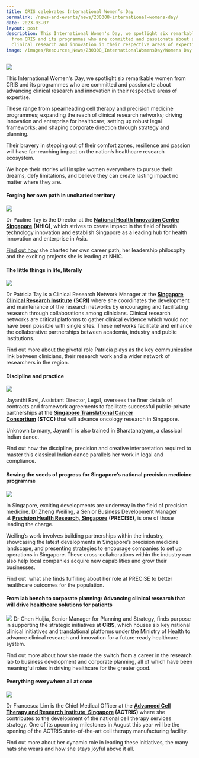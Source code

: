 ```yaml
---
title: CRIS celebrates International Women’s Day
permalink: /news-and-events/news/230308-international-womens-day/
date: 2023-03-07
layout: post
description: This International Women's Day, we spotlight six remarkable women
  from CRIS and its programmes who are committed and passionate about advancing
  clinical research and innovation in their respective areas of expertise.
image: /images/Resources_News/230308_InternationalWomensDay/Womens Day Thumbnail.png
---
```

![](/images/Resources_News/230308_InternationalWomensDay/Womens%20Day%20Banner.jpg)

This International Women's Day, we spotlight six remarkable women from CRIS and its programmes who are committed and passionate about advancing clinical research and innovation in their respective areas of expertise. 

These range from spearheading cell therapy and precision medicine programmes; expanding the reach of clinical research networks; driving innovation and enterprise for healthcare; setting up robust legal frameworks; and shaping corporate direction through strategy and planning.

Their bravery in stepping out of their comfort zones, resilience and passion will have far-reaching impact on the nation’s healthcare research ecosystem. 

We hope their stories will inspire women everywhere to pursue their dreams, defy limitations, and believe they can create lasting impact no matter where they are.

#### **Forging her own path in uncharted territory**

![](/images/Resources_News/230308_InternationalWomensDay/01_Pauline/2_Pauline.png)

Dr Pauline Tay is the Director at the [**National Health Innovation Centre Singapore**](https://nhic.sg/) **(NHIC)**, which strives to create impact in the field of health technology innovation and establish Singapore as a leading hub for health innovation and enterprise in Asia.

[Find out how](/news-and-events/news/230308-Pauline/) she charted her own career path, her leadership philosophy and the exciting projects she is leading at NHIC.

#### **The little things in life, literally**

![](/images/Resources_News/230308_InternationalWomensDay/02_Patricia/1_Patricia%20speaking.jpg)

Dr Patricia Tay is a Clinical Research Network Manager at the [**Singapore Clinical Research Institute**](http://scri.edu.sg/) **(SCRI)** where she coordinates the development and maintenance of the research networks by encouraging and facilitating research through collaborations among clinicians. Clinical research networks are critical platforms to gather clinical evidence which would not have been possible with single sites. These networks facilitate and enhance the collaborative partnerships between academia, industry and public institutions.

Find out more about the pivotal role Patricia plays as the key communication link between clinicians, their research work and a wider network of researchers in the region.

#### **Discipline and practice**

![](/images/Resources_News/230308_InternationalWomensDay/03_Jayanthi/4_Jayanthi.jpg)

Jayanthi Ravi, Assistant Director, Legal, oversees the finer details of contracts and framework agreements to facilitate successful public-private partnerships at the [**Singapore Translational Cancer Consortium**](https://stcc.sg/) **(STCC)** that will advance oncology research in Singapore.

Unknown to many, Jayanthi is also trained in Bharatanatyam, a classical Indian dance.

Find out how the discipline, precision and creative interpretation required to master this classical Indian dance parallels her work in legal and compliance.

#### **Sowing the seeds of progress for Singapore’s national precision medicine programme**

![](/images/Resources_News/230308_InternationalWomensDay/04_Weiling/2_Weiling_IMG_6131.jpg)

In Singapore, exciting developments are underway in the field of precision medicine. Dr Zheng Weiling, a Senior Business Development Manager at [**Precision Health Research, Singapore**](https://npm.sg/) **(PRECISE)**, is one of those leading the charge. 

Weiling’s work involves building partnerships within the industry, showcasing the latest developments in Singapore’s precision medicine landscape, and presenting strategies to encourage companies to set up operations in Singapore. These cross-collaborations within the industry can also help local companies acquire new capabilities and grow their businesses.

Find out  what she finds fulfilling about her role at PRECISE to better healthcare outcomes for the population.

#### **From lab bench to corporate planning: Advancing clinical research that will drive healthcare solutions for patients**

![](/images/Resources_News/230308_InternationalWomensDay/05_Huijia/5_Huijia%20meeting.jpg)
Dr Chen Huijia, Senior Manager for Planning and Strategy, finds purpose in supporting the strategic initiatives at **CRIS**, which houses six key national clinical initiatives and translational platforms under the Ministry of Health to advance clinical research and innovation for a future-ready healthcare system. 

Find out more about how she made the switch from a career in the research lab to business development and corporate planning, all of which have been meaningful roles in driving healthcare for the greater good.

#### **Everything everywhere all at once**

![](/images/Resources_News/230308_InternationalWomensDay/06_Francesca/4_Francesca%20meeting.jpg)

Dr Francesca Lim is the Chief Medical Officer at the **[Advanced Cell Therapy and Research Institute, Singapore](https://actris.sg/) (ACTRIS)** where she contributes to the development of the national cell therapy services strategy. One of its upcoming milestones in August this year will be the opening of the ACTRIS state-of-the-art cell therapy manufacturing facility.

Find out more about her dynamic role in leading these initiatives, the many hats she wears and how she stays joyful above it all.